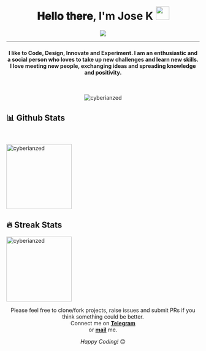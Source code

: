 <h1 align="center">𝐇𝐞𝐥𝐥𝐨 𝐭𝐡𝐞𝐫𝐞, I'm Jose K <img src="https://github.com/cyberianzed/readme/blob/main/Hi.gif" width="35"></h1>

<p align="center">
  <a href="https://github.com/DenverCoder1/readme-typing-svg"><img src="https://readme-typing-svg.herokuapp.com?lines=Computer+Science+Student;Flutter+Developer;;Always%20learning%20new%20things&center=true&width=500&height=50"></a>
</p>
<hr/>
<h4 align="center">I like to Code, Design, Innovate and Experiment. I am an enthusiastic and a social person who loves to take up new challenges and learn new skills. I love meeting new people, exchanging ideas and spreading knowledge and positivity.</h4>
<br>
<p align="center"> <img src="https://komarev.com/ghpvc/?username=cyberianzed&label=Profile%20views&color=blueviolet&style=plastic" alt="cyberianzed" /> </p>

## 📊 Github Stats
  <br/>
  <p align="left">
 <img src="https://github-readme-stats.vercel.app/api/top-langs?username=cyberianzed&show_icons=true&locale=en&layout=compact&hide=Jupyter Notebook&hide_border=true&theme=react" alt="cyberianzed" height="170px"/>
 <br/>


## 🔥 Streak Stats
<p align="left"><img src="https://github-readme-streak-stats.herokuapp.com?user=cyberianzed&theme=blueberry_duo&hide_border=true" alt="cyberianzed" height="170px"  /></p>




<div align="center">
Please feel free to clone/fork projects, raise issues and submit PRs if you think something could be better. <br>
Connect me on <a href="https://t.me/Im_Joz"><b>Telegram</b></a><br>
or <a href="mailto:josekjames5@gmail.com"><b>mail</b></a> me.

<i>Happy Coding!</i> 😊
 
</div>
<div align="center">
